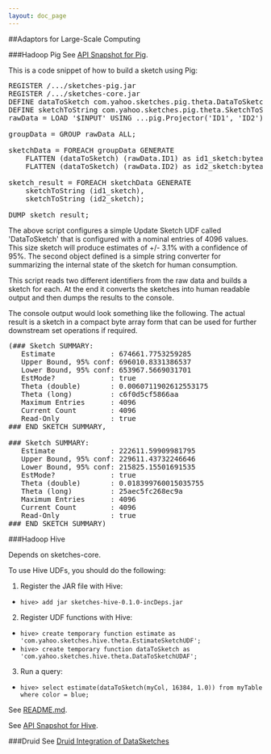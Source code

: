 ```yaml
---
layout: doc_page
---
```


##Adaptors for Large-Scale Computing

###Hadoop Pig
See <a href="http://datasketches.github.io/api/pig/snapshot/apidocs/index.html">API Snapshot for Pig</a>.

This is a code snippet of how to build a sketch using Pig:

<pre>
REGISTER /.../sketches-pig.jar
REGISTER /.../sketches-core.jar
DEFINE dataToSketch com.yahoo.sketches.pig.theta.DataToSketch('4096');
DEFINE sketchToString com.yahoo.sketches.pig.theta.SketchToString();
rawData = LOAD '$INPUT' USING ...pig.Projector('ID1', 'ID2');

groupData = GROUP rawData ALL;

sketchData = FOREACH groupData GENERATE
    FLATTEN (dataToSketch) (rawData.ID1) as id1_sketch:bytearray,
    FLATTEN (dataToSketch) (rawData.ID2) as id2_sketch:bytearray;

sketch_result = FOREACH sketchData GENERATE
    sketchToString (id1_sketch),
    sketchToString (id2_sketch);

DUMP sketch_result;
</pre>
The above script configures a simple Update Sketch UDF called 'DataToSketch' that is configured with a nominal entries of 4096 values. This size sketch will produce estimates of +/- 3.1% with a confidence of 95%.  The second object defined is a simple string converter for summarizing the internal state of the sketch for human consumption.

This script reads two different identifiers from the raw data and builds a sketch for each.  At the end it converts the sketches into human readable output and then dumps the results to the console.

The console output would look something like the following.  The actual result is a sketch in a compact byte array form that can be used for further downstream set operations if required.

<pre>
(### Sketch SUMMARY: 
   Estimate             : 674661.7753259285
   Upper Bound, 95% conf: 696010.8331386537
   Lower Bound, 95% conf: 653967.5669031701
   EstMode?             : true
   Theta (double)       : 0.0060711902612553175
   Theta (long)         : c6f0d5cf5866aa
   Maximum Entries      : 4096
   Current Count        : 4096
   Read-Only            : true
### END SKETCH SUMMARY,

### Sketch SUMMARY: 
   Estimate             : 222611.59909981795
   Upper Bound, 95% conf: 229611.43732246646
   Lower Bound, 95% conf: 215825.15501691535
   EstMode?             : true
   Theta (double)       : 0.018399760015035755
   Theta (long)         : 25aec5fc268ec9a
   Maximum Entries      : 4096
   Current Count        : 4096
   Read-Only            : true
### END SKETCH SUMMARY)
</pre>

###Hadoop Hive

Depends on sketches-core.

To use Hive UDFs, you should do the following:

1. Register the JAR file with Hive: 
  - `hive> add jar sketches-hive-0.1.0-incDeps.jar`
2. Register UDF functions with Hive:
  - `hive> create temporary function estimate as 'com.yahoo.sketches.hive.theta.EstimateSketchUDF';`
  - `hive> create temporary function dataToSketch as 'com.yahoo.sketches.hive.theta.DataToSketchUDAF';`
3. Run a query: 
  - `hive> select estimate(dataToSketch(myCol, 16384, 1.0)) from myTable where color = blue;`
  
See <a href="https://github.com/DataSketches/sketches-hive/blob/master/README.md">README.md</a>.

See <a href="http://datasketches.github.io/api/hive/snapshot/apidocs/index.html">API Snapshot for Hive</a>.

###Druid
See <a href="https://github.com/druid-io/druid/tree/master/extensions/datasketches">Druid Integration of DataSketches</a>
